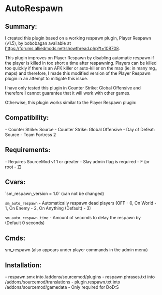 AutoRespawn
===========

<h2>Summary:</h2>

I created this plugin based on a working respawn plugin, Player Respawn (v1.5), by bobobagan available at https://forums.alliedmods.net/showthread.php?t=108708.

This plugin improves on Player Respawn by disabling automatic respawn if the player is killed in too short a time after respawning. Players can be killed too quickly if there is an AFK killer or auto-killer on the map (ie: in many mg_ maps) and therefore, I made this modified version of the Player Respawn plugin in an attempt to mitigate this issue.

I have only tested this plugin in Counter Strike: Global Offensive and therefore I cannot guarantee that it will work with other games.

Otherwise, this plugin works similar to the Player Respawn plugin:

<h2>Compatibility:</h2>
- Counter Strike: Source
- Counter Strike: Global Offensive
- Day of Defeat: Source
- Team Fortress 2

<h2>Requirements:</h2>
- Requires SourceMod v1.1 or greater
- Slay admin flag is required - F (or root - Z)

<h2>Cvars:</h2>
`sm_respawn_version = 1.0` (can not be changed)

`sm_auto_respawn` - Automatically respawn dead players (OFF - 0, On World - 1, On Enemy - 2, On Anything (Default) - 3)

`sm_auto_respawn_time` - Amount of seconds to delay the respawn by (Default 0 seconds)

<h2>Cmds:</h2>
sm_respawn <name | #userid> (also appears under player commands in the admin menu)

<h2>Installation:</h2>
- respawn.smx into /addons/sourcemod/plugins
- respawn.phrases.txt into /addons/sourcemod/translations
- plugin.respawn.txt into /addons/sourcemod/gamedata - Only required for DoD:S

